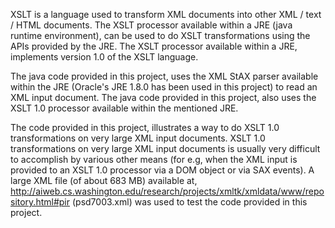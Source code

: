 XSLT is a language used to transform XML documents into other XML / text / HTML documents. The XSLT processor available within a 
JRE (java runtime environment), can be used to do XSLT transformations using the APIs provided by the JRE. The XSLT processor available 
within a JRE, implements version 1.0 of the XSLT language.

The java code provided in this project, uses the XML StAX parser available within the JRE (Oracle's JRE 1.8.0 has been used in this 
project) to read an XML input document. The java code provided in this project, also uses the XSLT 1.0 processor available within the 
mentioned JRE.

The code provided in this project, illustrates a way to do XSLT 1.0 transformations on very large XML input documents. XSLT 1.0 
transformations on very large XML input documents is usually very difficult to accomplish by various other means (for e.g, when the XML 
input is provided to an XSLT 1.0 processor via a DOM object or via SAX events). A large XML file (of about 683 MB) available at, 
http://aiweb.cs.washington.edu/research/projects/xmltk/xmldata/www/repository.html#pir (psd7003.xml) was used to test the code provided 
in this project.
